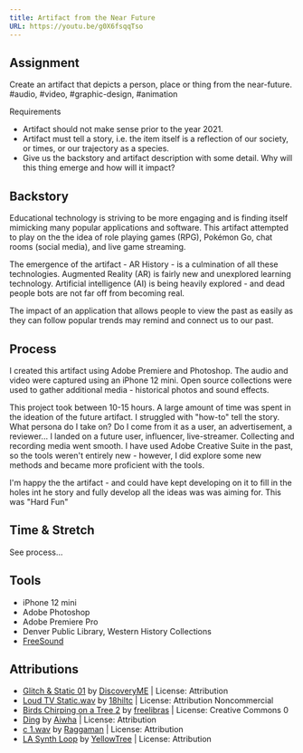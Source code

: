 ```yaml
---
title: Artifact from the Near Future
URL: https://youtu.be/g0X6fsqqTso
---
```


## Assignment

Create an artifact that depicts a person, place or thing from the near-future.
\#audio, #video, #graphic-design, #animation

Requirements

-   Artifact should not make sense prior to the year 2021.
-   Artifact must tell a story, i.e. the item itself is a reflection of our society, or times, or our trajectory as a species.
-   Give us the backstory and artifact description with some detail. Why will this thing emerge and how will it impact?

## Backstory

Educational technology is striving to be more engaging and is finding itself mimicking many popular applications and software. This artifact attempted to play on the the idea of role playing games (RPG), Pokémon Go, chat rooms (social media), and live game streaming.

The emergence of the artifact - AR History - is a culmination of all these technologies. Augmented Reality (AR) is fairly new and unexplored learning technology. Artificial intelligence (AI) is being heavily explored - and dead people bots are not far off from becoming real.

The impact of an application that allows people to view the past as easily as they can follow popular trends may remind and connect us to our past.

## Process

I created this artifact using Adobe Premiere and Photoshop. The audio and video were captured using an iPhone 12 mini. Open source collections were used to gather additional media - historical photos and sound effects.

This project took between 10-15 hours. A large amount of time was spent in the ideation of the future artifact. I struggled with "how-to" tell the story. What persona do I take on? Do I come from it as a user, an advertisement, a reviewer... I landed on a future user, influencer, live-streamer. Collecting and recording media went smooth. I have used Adobe Creative Suite in the past, so the tools weren't entirely new - however, I did explore some new methods and became more proficient with the tools.

I'm happy the the artifact - and could have kept developing on it to fill in the holes int he story and fully develop all the ideas was was aiming for. This was "Hard Fun"

## Time & Stretch

See process...

## Tools

-   iPhone 12 mini
-   Adobe Photoshop
-   Adobe Premiere Pro
-   Denver Public Library, Western History Collections
-   [FreeSound](https://www.freesound.org)

## Attributions

-   [Glitch & Static 01](https://freesound.org/people/DiscoveryME/sounds/273147/) by [DiscoveryME](https://freesound.org/people/DiscoveryME/) | License: Attribution
-   [Loud TV Static.wav](https://freesound.org/people/18hiltc/sounds/198761/) by [18hiltc](https://freesound.org/people/18hiltc/) | License: Attribution Noncommercial
-   [Birds Chirping on a Tree 2](https://freesound.org/people/freelibras/sounds/327445/) by [freelibras](https://freesound.org/people/freelibras/) | License: Creative Commons 0
-   [Ding](https://freesound.org/people/Aiwha/sounds/196106/) by [Aiwha](https://freesound.org/people/Aiwha/) | License: Attribution
-   [c 1.wav](https://freesound.org/people/Raggaman/sounds/25493/) by [Raggaman](https://freesound.org/people/Raggaman/) | License: Attribution
-   [LA Synth Loop](https://freesound.org/people/YellowTree/sounds/556602/) by [YellowTree](https://freesound.org/people/YellowTree/) | License: Attribution

